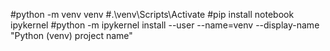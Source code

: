 #python -m venv venv
#.\venv\Scripts\Activate 
#pip install notebook ipykernel
#python -m ipykernel install --user --name=venv --display-name "Python (venv) project name"